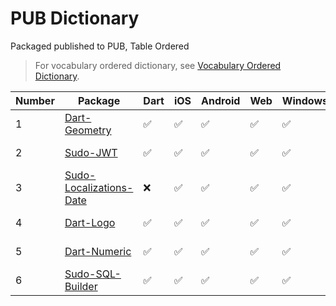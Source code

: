 # PUB Dictionary

Packaged published to PUB, Table Ordered

> For vocabulary ordered dictionary, see [Vocabulary Ordered Dictionary](./vocabulary).

| Number | Package                                                                    | Dart | iOS | Android | Web | Windows | MacOS | Link                                                                                     |
| ------ | -------------------------------------------------------------------------- | ---- | --- | ------- | --- | ------- | ----- | ---------------------------------------------------------------------------------------- |
| 1      | [Dart-Geometry](//github.com/SudoDotDog/Dart-Geometry)                     | ✅    | ✅   | ✅       | ✅   | ✅       | ✅     | [Document](//dart-geometry.sudo.dog) / [PUB](//pub.dev/packages/coordinate)              |
| 2      | [Sudo-JWT](//github.com/SudoDotDog/Sudo-JWT)                               | ✅    | ✅   | ✅       | ✅   | ✅       | ✅     | [Document](//sudo-jwt.sudo.dog) / [PUB](//pub.dev/packages/sudo_jwt)                     |
| 3      | [Sudo-Localizations-Date](//github.com/SudoDotDog/Sudo-Localizations-Date) | ❌    | ✅   | ✅       | ✅   | ✅       | ✅     | [Document](//localizations-date.sudo.dog) / [PUB](//pub.dev/packages/localizations_date) |
| 4      | [Dart-Logo](//github.com/SudoDotDog/Dart-Logo)                             | ✅    | ✅   | ✅       | ✅   | ✅       | ✅     | [Document](//dart-logo.sudo.dog) / [PUB](//pub.dev/packages/logo)                        |
| 5      | [Dart-Numeric](//github.com/SudoDotDog/Dart-Numeric)                       | ✅    | ✅   | ✅       | ✅   | ✅       | ✅     | [Document](//dart-numeric.sudo.dog) / [PUB](//pub.dev/packages/numeric)                  |
| 6      | [Sudo-SQL-Builder](//github.com/SudoDotDog/Sudo-SQL-Builder)               | ✅    | ✅   | ✅       | ✅   | ✅       | ✅     | [Document](//sudo-sql-builder.sudo.dog) / [PUB](//pub.dev/packages/sudo_sql_builder)     |

